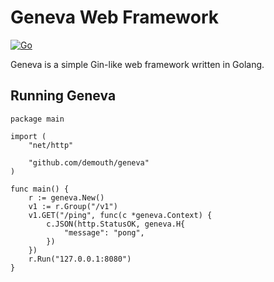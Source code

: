 # Geneva Web Framework

[![Go](https://github.com/demouth/geneva/actions/workflows/go.yml/badge.svg)](https://github.com/demouth/geneva/actions/workflows/go.yml)

Geneva is a simple Gin-like web framework written in Golang.

## Running Geneva

```golang
package main

import (
	"net/http"

	"github.com/demouth/geneva"
)

func main() {
	r := geneva.New()
	v1 := r.Group("/v1")
	v1.GET("/ping", func(c *geneva.Context) {
		c.JSON(http.StatusOK, geneva.H{
			"message": "pong",
		})
	})
	r.Run("127.0.0.1:8080")
}
```
